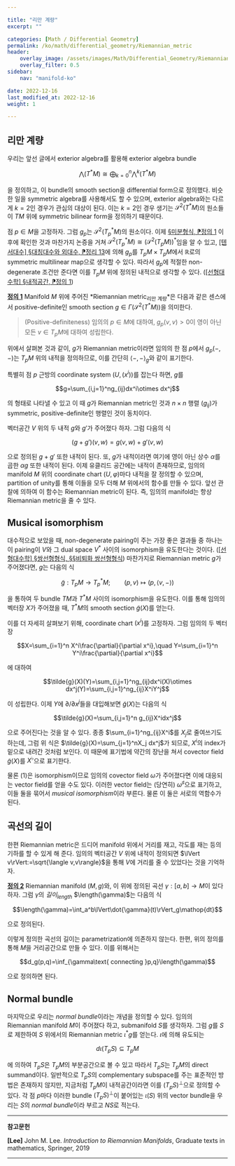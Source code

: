 ```yaml
---

title: "리만 계량"
excerpt: ""

categories: [Math / Differential Geometry]
permalink: /ko/math/differential_geometry/Riemannian_metric
header:
    overlay_image: /assets/images/Math/Differential_Geometry/Riemannian_metric.png
    overlay_filter: 0.5
sidebar: 
    nav: "manifold-ko"

date: 2022-12-16
last_modified_at: 2022-12-16
weight: 1

---
```


## 리만 계량

우리는 앞선 글에서 exterior algebra를 활용해 exterior algebra bundle

$$\bigwedge\nolimits(T^\ast M)\cong\bigoplus_{k=0}^n\bigwedge\nolimits^k(T^\ast M)$$

을 정의하고, 이 bundle의 smooth section을 differential form으로 정의했다. 비슷한 일을 symmetric algebra를 사용해서도 할 수 있으며, exterior algebra와는 다르게 $k=2$인 경우가 관심의 대상이 된다. 이는 $k=2$인 경우 생기는 $\mathcal{S}^2(T^\ast M)$의 원소들이 $TM$ 위에 symmetric bilinear form을 정의하기 때문이다. 

점 $p\in M$을 고정하자. 그럼 $g_p$는 $\mathcal{S}^2(T^\ast_pM)$의 원소이다. 이제 [§미분형식, ⁋정의 1](/ko/math/manifold/differential_forms#df1) 이후에 확인한 것과 마찬가지 논증을 거쳐 $\mathcal{S}^2(T^\ast_pM)\cong(\mathcal{S}^2(T_pM))^\ast$임을 알 수 있고, [\[텐서대수\] §대칭대수와 외대수, ⁋정리 13](/ko/math/tensor_algebra/symmetric_and_exterior_algebras#thm13)에 의해 $g_p$를 $T_pM\times T_pM$에서 $\mathbb{R}$로의 symmetric multilinear map으로 생각할 수 있다. 따라서 $g_p$에 적절한 non-degenerate 조건만 준다면 이를 $T_pM$ 위에 정의된 내적으로 생각할 수 있다. ([\[선형대수학\] §내적공간, ⁋정의 1](/ko/math/linear_algebra/inner_product_space))

<div class="definition" markdown="1">

<ins id="df1">**정의 1**</ins> Manifold $M$ 위에 주어진 *Riemannian metric<sub>리만 계량</sub>*은 다음과 같은 센스에서 positive-definite인 smooth section $g\in\Gamma(\mathcal{S}^2(T^\ast M))$을 의미한다.

> (Positive-definiteness) 임의의 $p\in M$에 대하여, $g_p(v,v)>0$이 영이 아닌 모든 $v\in T_pM$에 대하여 성립한다.

</div>

위에서 살펴본 것과 같이, $g$가 Riemannian metric이라면 임의의 한 점 $p$에서 $g_p(-,-)$는 $T_pM$ 위의 내적을 정의하므로, 이를 간단히 $\langle -,-\rangle_g$와 같이 표기한다. 

특별히 점 $p$ 근방의 coordinate system $(U,(x^i))$를 잡는다 하면, $g$를

$$g=\sum_{i,j=1}^ng_{ij}dx^i\otimes dx^j$$

의 형태로 나타낼 수 있고 이 때 $g$가 Riemannian metric인 것과 $n\times n$ 행렬 $(g_{ij})$가 symmetric, positive-definite인 행렬인 것이 동치이다.

벡터공간 $V$ 위의 두 내적 $g$와 $g'$가 주어졌다 하자. 그럼 다음의 식

$$(g+g')(v,w)=g(v,w)+g'(v,w)$$

으로 정의된 $g+g'$ 또한 내적이 된다. 또, $g$가 내적이라면 여기에 영이 아닌 상수 $\alpha$를 곱한 $\alpha g$ 또한 내적이 된다. 이제 유클리드 공간에는 내적이 존재하므로, 임의의 manifold $M$ 위의 coordinate chart $(U,\varphi)$마다 내적을 잘 정의할 수 있으며, partition of unity를 통해 이들을 모두 더해 $M$ 위에서의 함수를 만들 수 있다. 앞선 관찰에 의하여 이 함수는 Riemannian metric이 된다. 즉, 임의의 manifold는 항상 Riemannian metric을 줄 수 있다.

## Musical isomorphism

대수적으로 보았을 때, non-degenerate pairing이 주는 가장 좋은 결과들 중 하나는 이 pairing이 $V$와 그 dual space $V^\ast$ 사이의 isomorphism을 유도한다는 것이다. ([\[선형대수학\] §쌍선형형식, §§비퇴화 쌍선형형식](/ko/math/linear_algebra/bilinear_form#비퇴화-쌍선형형식)) 마찬가지로 Riemannian metric $g$가 주어졌다면, $g$는 다음의 식

$$\tilde{g}:T_pM\rightarrow T_p^\ast M;\qquad(p,v)\mapsto (p,\langle v,-\rangle)\tag{1}$$

을 통하여 두 bundle $TM$과 $T^\ast M$ 사이의 isomorphism을 유도한다. 이를 통해 임의의 벡터장 $X$가 주어졌을 때, $T^\ast M$의 smooth section $\tilde{g}(X)$를 얻는다.

이를 더 자세히 살펴보기 위해, coordinate chart $(x^i)$를 고정하자. 그럼 임의의 두 벡터장

$$X=\sum_{i=1}^n X^i\frac{\partial}{\partial x^i},\quad Y=\sum_{i=1}^n Y^i\frac{\partial}{\partial x^i}$$

에 대하여

$$\tilde{g}(X)(Y)=\sum_{i,j=1}^ng_{ij}dx^i(X)\otimes dx^j(Y)=\sum_{i,j=1}^ng_{ij}X^iY^j$$

이 성립한다. 이제 $Y$에 $\partial/\partial x^j$들을 대입해보면 $\tilde{g}(X)$는 다음의 식

$$\tilde{g}(X)=\sum_{i,j=1}^n g_{ij}X^idx^j$$

으로 주어진다는 것을 알 수 있다. 종종 $\sum_{i=1}^ng_{ij}X^i$를 $X_j$로 줄여쓰기도 하는데, 그럼 위 식은 $\tilde{g}(X)=\sum_{j=1}^nX_j dx^j$가 되므로, $X^i$의 index가 밑으로 내려간 것처럼 보인다. 이 때문에 표기법에 약간의 장난을 쳐서 covector field $\tilde{g}(X)$를 $X^\flat$으로 표기한다. 

물론 (1)은 isomorphism이므로 임의의 covector field $\omega$가 주어졌다면 이에 대응되는 vector field를 얻을 수도 있다. 이러한 vector field는 (당연히) $\omega^\sharp$으로 표기하고, 이들 둘을 묶어서 *musical isomorphism*이라 부른다. 물론 이 둘은 서로의 역함수가 된다.

## 곡선의 길이

한편 Riemannian metric은 드디어 manifold 위에서 거리를 재고, 각도를 재는 등의 기하를 할 수 있게 해 준다. 임의의 벡터공간 $V$ 위에 내적이 정의되면 $\lVert v\rVert:=\sqrt{\langle v,v\rangle}$을 통해 $V$에 거리를 줄 수 있었다는 것을 기억하자.

<div class="definition" markdown="1">

<ins id="df2">**정의 2**</ins> Riemannian manifold $(M,g)$와, 이 위에 정의된 곡선 $\gamma:[a,b]\rightarrow M$이 있다 하자. 그럼 $\gamma$의 *길이<sub>length</sub>* $\length(\gamma)$는 다음의 식

$$\length(\gamma)=\int_a^b\lVert\dot{\gamma}(t)\rVert_g\mathop{dt}$$

으로 정의된다.

</div>

이렇게 정의한 곡선의 길이는 parametrization에 의존하지 않는다. 한편, 위의 정의를 통해 $M$을 거리공간으로 만들 수 있다. 이를 위해서는

$$d_g(p,q)=\inf_{\gamma\text{ connecting }p,q}\length(\gamma)$$

으로 정의하면 된다.

## Normal bundle

마지막으로 우리는 *normal bundle*이라는 개념을 정의할 수 있다. 임의의 Riemannian manifold $M$이 주어졌다 하고, submanifold $S$를 생각하자. 그럼 $g$를 $S$로 제한하여 $S$ 위에서의 Riemannian metric $\iota^\ast g$를 얻는다. $\iota$에 의해 유도되는

$$d\iota(T_pS)\subseteq T_pM$$

에 의하여 $T_pS$은 $T_pM$의 부분공간으로 볼 수 있고 따라서 $T_pS$는 $T_pM$의 direct summand이다. 일반적으로 $T_pS$의 complementary subspace를 주는 표준적인 방법은 존재하지 않지만, 지금처럼 $T_pM$이 내적공간이라면 이를 $(T_pS)^\perp$으로 정의할 수 있다. 각 점 $p$마다 이러한 bundle $(T_pS)^\perp$이 붙어있는 $\iota(S)$ 위의 vector bundle을 우리는 $S$의 *normal bundle*이라 부르고 $NS$로 적는다.

---

**참고문헌**

**[Lee]** John M. Lee. *Introduction to Riemannian Manifolds*, Graduate texts in mathematics, Springer, 2019  

---